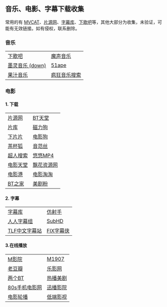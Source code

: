 ## 音乐、电影、字幕下载收集
常用的有 <a href="https://www.mvcat.com/">MVCAT</a>、<a href="http://pianyuan.la/">片源网</a>、<a href="http://www.zimuku.la/">字幕库</a>、<a href="http://music.y444.cn/">下歌吧</a>等，其他大部分为收集，未验证，可能有无效链接。如有侵权，联系删除。
### 音乐
<table>
    <tr>
        <td><a href="http://music.y444.cn/">下歌吧</a></td>
        <td><a href="https://moresound.tk/music/">魔声音乐</a></td>
    </tr>
    <tr>
        <td><a href="https://music.qugeek.com/page/music?v=6.0">墨灵音乐 (down)</a></td>
        <td><a href="http://www.51ape.com/">51ape</a></td>
    </tr>
    <tr>
        <td><a href="http://guozhivip.com/yinyue/">果汁音乐</a></td>
        <td><a href="http://music.ifkdy.com/">疯狂音乐搜索</a></td>
    </tr>
</table>

### 电影
#### 1. 下载
<table>
    <tr>
        <td><a href="http://pianyuan.la/">片源网</a></td>
        <td><a href="http://www.jsr9.com/">BT天堂</a></td>
    </tr>
    <tr>
        <td><a href="https://www.pianku.tv/">片库</a></td>
        <td><a href="http://ciligou0.com/">磁力狗</a></td>
    </tr>
    <tr>
        <td><a href="http://www.xiepp.com/">下片片</a></td>
        <td><a href="http://www.dianyinggou.com/">电影狗</a></td>
    </tr>
    <tr>
        <td><a href="https://www.cupfox.com/">茶杯狐</a></td>
        <td><a href="http://www.yinfans.me/">音范丝</a></td>
    </tr>
    <tr>
        <td><a href="https://www.crso.pw/">超人搜索</a></td>
        <td><a href="https://www.uump4.net/">悠悠MP4</a></td>
    </tr>
    <tr>
        <td><a href="https://www.dygod.net/">电影天堂</a></td>
        <td><a href="https://www.piaohua.com/">飘花资源网</a></td>
    </tr>
    <tr>
        <td><a href="http://www.dygang.com/">电影港</a></td>
        <td><a href="http://www.dytt.com/">电影淘淘</a></td>
    </tr>
    <tr>
        <td><a href="http://www.2btjia.com/">BT之家</a></td>
        <td><a href="http://www.mjf2020.com/">美剧粉</a></td>
    </tr>
</table>

#### 2. 字幕
<table>
    <tr>
        <td><a href="http://www.zimuku.la/">字幕库</a></td>
        <td><a href="http://assrt.net/">仿射手</a></td>
    </tr>
    <tr>
        <td><a href="http://www.rrys2019.com/">人人字幕组</a></td>
        <td><a href="https://subhd.tv/">SubHD</a></td>
    </tr>
    <tr>
        <td><a href="https://sub.eastgame.org/">TLF中文字幕站</a></td>
        <td><a href="http://www.zimuxia.cn/">FIX字幕侠</a></td>
    </tr>
</table>

#### 3.在线播放
<table>
    <tr>
        <td><a href="http://www.vipnoad.com/">M影院</a></td>
        <td><a href="https://z1.m1907.cn/">M1907</a></td>
    </tr>
    <tr>
        <td><a href="https://www.laodouban.com/">老豆瓣</a></td>
        <td><a href="http://beijing.leying.com/movie/online">乐影网</a></td>
    </tr>
    <tr>
        <td><a href="https://www.bttwo.com/">两个BT</a></td>
        <td><a href="http://www.rebooo.com/">热播美剧</a></td>
    </tr>
    <tr>
        <td><a href="http://www.zxba.cc/">80s手机电影网</a></td>
        <td><a href="http://www.2tu.cc/index.php">迅播影院</a></td>
    </tr>
    <tr>
        <td><a href="http://www.mvcat.com/live/?channel=//ivi.bupt.edu.cn/hls/chchd.m3u8">电影轮播</a></td>
        <td><a href="https://ddrk.me/taiyo-drama/">低端影视</a></td>
    </tr>
</table>